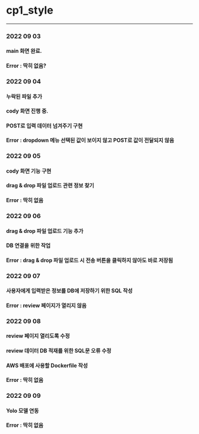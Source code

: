 # cp1_style

---

### 2022 09 03

#### main 화면 완료.

#### Error : 딱히 없음?

### 2022 09 04

#### 누락된 파일 추가

#### cody 화면 진행 중.

#### POST로 입력 데이터 넘겨주기 구현

#### Error : dropdown 메뉴 선택된 값이 보이지 않고 POST로 값이 전달되지 않음

### 2022 09 05

#### cody 화면 기능 구현

#### drag & drop 파일 업로드 관련 정보 찾기

#### Error : 딱히 없음

### 2022 09 06

#### drag & drop 파일 업로드 기능 추가

#### DB 연결을 위한 작업

#### Error : drag & drop 파일 업로드 시 전송 버튼을 클릭하지 않아도 바로 저장됨

### 2022 09 07

#### 사용자에게 입력받은 정보를 DB에 저장하기 위한 SQL 작성

#### Error : review 페이지가 열리지 않음

### 2022 09 08

#### review 페이지 열리도록 수정

#### review 데이터 DB 적재를 위한 SQL문 오류 수정

#### AWS 배포에 사용할 Dockerfile 작성

#### Error : 딱히 없음

### 2022 09 09

#### Yolo 모델 연동

#### Error : 딱히 없음
